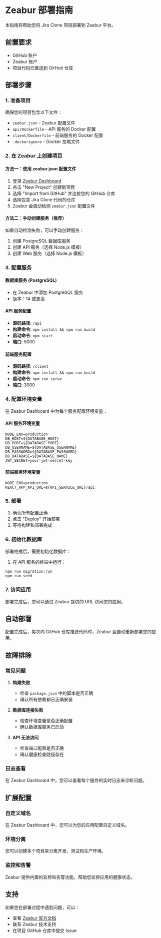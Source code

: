 # Zeabur 部署指南

本指南将帮助您将 Jira Clone 项目部署到 Zeabur 平台。

## 前置要求

- GitHub 账户
- Zeabur 账户
- 项目代码已推送到 GitHub 仓库

## 部署步骤

### 1. 准备项目

确保您的项目包含以下文件：
- `zeabur.json` - Zeabur 配置文件
- `api/Dockerfile` - API 服务的 Docker 配置
- `client/Dockerfile` - 前端服务的 Docker 配置
- `.dockerignore` - Docker 忽略文件

### 2. 在 Zeabur 上创建项目

#### 方法一：使用 zeabur.json 配置文件

1. 登录 [Zeabur Dashboard](https://dash.zeabur.com)
2. 点击 "New Project" 创建新项目
3. 选择 "Import from GitHub" 并连接您的 GitHub 仓库
4. 选择包含 Jira Clone 代码的仓库
5. Zeabur 会自动检测 `zeabur.json` 配置文件

#### 方法二：手动创建服务（推荐）

如果自动检测失败，可以手动创建服务：

1. 创建 PostgreSQL 数据库服务
2. 创建 API 服务（选择 Node.js 模板）
3. 创建 Web 服务（选择 Node.js 模板）

### 3. 配置服务

#### 数据库服务 (PostgreSQL)
- 在 Zeabur 中添加 PostgreSQL 服务
- 版本：14 或更高

#### API 服务配置
- **源码路径**: `/api`
- **构建命令**: `npm install && npm run build`
- **启动命令**: `npm start`
- **端口**: 5000

#### 前端服务配置
- **源码路径**: `/client`
- **构建命令**: `npm install && npm run build`
- **启动命令**: `npm run serve`
- **端口**: 3000

### 4. 配置环境变量

在 Zeabur Dashboard 中为每个服务配置环境变量：

#### API 服务环境变量
```
NODE_ENV=production
DB_HOST=${DATABASE_HOST}
DB_PORT=${DATABASE_PORT}
DB_USERNAME=${DATABASE_USERNAME}
DB_PASSWORD=${DATABASE_PASSWORD}
DB_DATABASE=${DATABASE_NAME}
JWT_SECRET=your-jwt-secret-key
```

#### 前端服务环境变量
```
NODE_ENV=production
REACT_APP_API_URL=${API_SERVICE_URL}/api
```

### 5. 部署

1. 确认所有配置正确
2. 点击 "Deploy" 开始部署
3. 等待构建和部署完成

### 6. 初始化数据库

部署完成后，需要初始化数据库：

1. 在 API 服务的终端中运行：
```bash
npm run migration:run
npm run seed
```

### 7. 访问应用

部署完成后，您可以通过 Zeabur 提供的 URL 访问您的应用。

## 自动部署

配置完成后，每次向 GitHub 仓库推送代码时，Zeabur 会自动重新部署您的应用。

## 故障排除

### 常见问题

1. **构建失败**
   - 检查 `package.json` 中的脚本是否正确
   - 确认所有依赖都已正确安装

2. **数据库连接失败**
   - 检查环境变量是否正确配置
   - 确认数据库服务已启动

3. **API 无法访问**
   - 检查端口配置是否正确
   - 确认健康检查路径存在

### 日志查看

在 Zeabur Dashboard 中，您可以查看每个服务的实时日志来诊断问题。

## 扩展配置

### 自定义域名

在 Zeabur Dashboard 中，您可以为您的应用配置自定义域名。

### 环境分离

您可以创建多个项目来分离开发、测试和生产环境。

### 监控和告警

Zeabur 提供内置的监控和告警功能，帮助您监控应用的健康状态。

## 支持

如果您在部署过程中遇到问题，可以：
- 查看 [Zeabur 官方文档](https://docs.zeabur.com)
- 联系 Zeabur 技术支持
- 在项目 GitHub 仓库中提交 Issue
